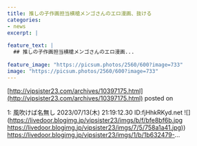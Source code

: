 ```yaml
---
title: 推しの子作画担当横槍メンゴさんのエロ漫画、抜ける
categories:
- news
excerpt: |
  
feature_text: |
  ## 推しの子作画担当横槍メンゴさんのエロ漫画...
  
feature_image: "https://picsum.photos/2560/600?image=733"
image: "https://picsum.photos/2560/600?image=733"
---
```


[http://vipsister23.com/archives/10397175.html](http://vipsister23.com/archives/10397175.html)
posted on 

<!--more-->

1: 風吹けば名無し 2023/07/13(木) 21:19:12.30 ID:fjHhkRKyd.net ![](https://livedoor.blogimg.jp/vipsister23/imgs/b/f/bfe8bf6b.jpg [https://livedoor.blogimg.jp/vipsister23/imgs/7/5/758a1a41.jpg)](https://livedoor.blogimg.jp/vipsister23/imgs/7/5/758a1a41.jpg)) https://livedoor.blogimg.jp/vipsister23/imgs/1/b/1b632479-...
